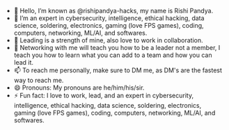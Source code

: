 - 👋 Hello, I’m known as @rishipandya-hacks, my name is Rishi Pandya.
- 👀 I’m an expert in cybersecurity, intelligence, ethical hacking, data science, soldering, electronics, gaming (love FPS games), coding, computers, networking, ML/AI, and softwares.
- 🌱 Leading is a strength of mine, also love to work in collaboration.
- 💞️ Networking with me will teach you how to be a leader not a member, I teach you how to learn what you can add to a team and how you can lead it.
- 📫 To reach me personally, make sure to DM me, as DM's are the fastest way to reach me.
- 😄 Pronouns: My pronouns are he/him/his/sir.
- ⚡ Fun fact: I love to work, lead, and an expert in cybersecurity, intelligence, ethical hacking, data science, soldering, electronics, gaming (love FPS games), coding, computers, networking, ML/AI, and softwares.

<!---
rishipandya-hacks/rishipandya-hacks is a ✨ special ✨ repository because its `README.md` (this file) appears on your GitHub profile.
You can click the Preview link to take a look at your changes.
--->
